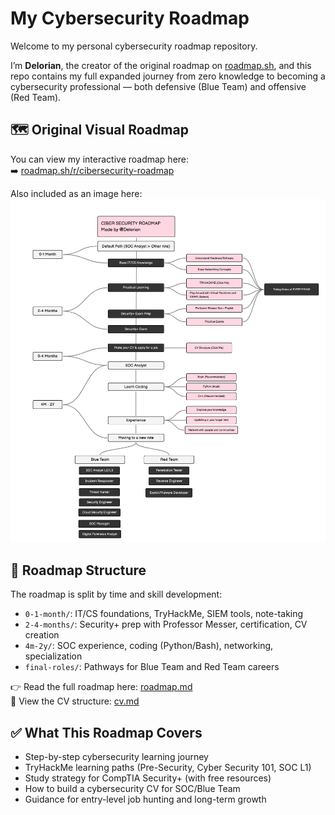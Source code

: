 # My Cybersecurity Roadmap

Welcome to my personal cybersecurity roadmap repository.

I’m **Delorian**, the creator of the original roadmap on [roadmap.sh](https://roadmap.sh/r/cibersecurity-roadmap), and this repo contains my full expanded journey from zero knowledge to becoming a cybersecurity professional — both defensive (Blue Team) and offensive (Red Team).

## 🗺️ Original Visual Roadmap

You can view my interactive roadmap here:  
➡️ [roadmap.sh/r/cibersecurity-roadmap](https://roadmap.sh/r/cibersecurity-roadmap)

Also included as an image here:
[![My Cybersecurity Roadmap](./roadmap.png)](https://roadmap.sh/r/cibersecurity-roadmap)

## 📁 Roadmap Structure

The roadmap is split by time and skill development:

- `0-1-month/`: IT/CS foundations, TryHackMe, SIEM tools, note-taking
- `2-4-months/`: Security+ prep with Professor Messer, certification, CV creation
- `4m-2y/`: SOC experience, coding (Python/Bash), networking, specialization
- `final-roles/`: Pathways for Blue Team and Red Team careers

👉 Read the full roadmap here: [roadmap.md](./roadmap.md)  
📄 View the CV structure: [cv.md](./cv.md)

## ✅ What This Roadmap Covers

- Step-by-step cybersecurity learning journey
- TryHackMe learning paths (Pre-Security, Cyber Security 101, SOC L1)
- Study strategy for CompTIA Security+ (with free resources)
- How to build a cybersecurity CV for SOC/Blue Team
- Guidance for entry-level job hunting and long-term growth
